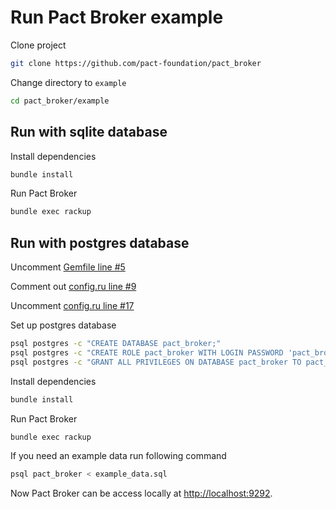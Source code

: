 # Run Pact Broker example

Clone project

```bash
git clone https://github.com/pact-foundation/pact_broker
```

Change directory to `example`

```bash
cd pact_broker/example
```

## Run with sqlite database

Install dependencies

```bash
bundle install
```

Run Pact Broker

```bash
bundle exec rackup
```

## Run with postgres database

Uncomment [Gemfile line #5](Gemfile#L5)

Comment out [config.ru line #9](config.ru#L9)

Uncomment [config.ru line #17](config.ru#L17)

Set up postgres database

```bash
psql postgres -c "CREATE DATABASE pact_broker;"
psql postgres -c "CREATE ROLE pact_broker WITH LOGIN PASSWORD 'pact_broker';"
psql postgres -c "GRANT ALL PRIVILEGES ON DATABASE pact_broker TO pact_broker;"
```

Install dependencies

```bash
bundle install
```

Run Pact Broker

```bash
bundle exec rackup
```

If you need an example data run following command

```bash
psql pact_broker < example_data.sql
```

Now Pact Broker can be access locally at [http://localhost:9292](http://localhost:9292).
